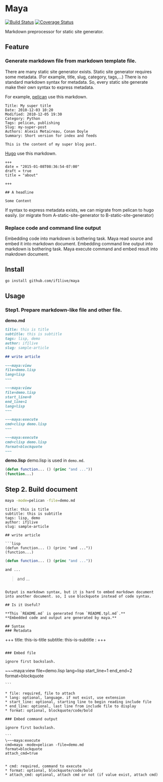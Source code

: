 # Maya

[![Build Status](https://travis-ci.org/if1live/maya.svg?branch=master)](https://travis-ci.org/if1live/maya)
[![Coverage Status](https://coveralls.io/repos/github/if1live/maya/badge.svg?branch=master)](https://coveralls.io/github/if1live/maya?branch=master)

Markdown preprocessor for static site generator.

## Feature
### Generate markdown file from markdown template file.
There are many static site generator exists.
Static site generator requires some metadata. (For example, title, slug, category, tags,...)
There is no standard markdown syntax for metadata.
So, every static site generate make their own syntax to express metadata.

For example, [pelican](http://blog.getpelican.com/) use this markdown.

```
Title: My super title
Date: 2010-12-03 10:20
Modified: 2010-12-05 19:30
Category: Python
Tags: pelican, publishing
Slug: my-super-post
Authors: Alexis Metaireau, Conan Doyle
Summary: Short version for index and feeds

This is the content of my super blog post.
```

[Hugo](https://gohugo.io/) use this markdown.

```
+++
date = "2015-01-08T08:36:54-07:00"
draft = true
title = "about"

+++

## A headline

Some Content
```

If syntax to express metadata exists, we can migrate from pelican to hugo easily.
(or migrate from A-static-site-generator to B-static-site-generator)

### Replace code and command line output
Embedding code into markdown is bothering task. Maya read source and embed it into markdown document.
Embedding command line output into markdown is bothering task. Maya execute command and embed result into makrdown document.


## Install

```bash
go install github.com/if1live/maya
```
## Usage

### Step1. Prepare markdown-like file and other file.

**demo.md**

```md
title: this is title
subtitle: this is subtitle
tags: lisp, demo
author: if1live
slug: sample-article

## write article

~~~maya:view
file=demo.lisp
lang=lisp
~~~

~~~maya:view
file=demo.lisp
start_line=0
end_line=1
lang=lisp
~~~

~~~maya:execute
cmd=clisp demo.lisp
~~~

~~~maya:execute
cmd=clisp demo.lisp
format=blockquote
~~~

```

**demo.lisp**
demo.lisp is used in ``demo.md``.

```lisp
(defun function... () (princ "and ..."))
(function...)

```

## Step 2. Build document

```bash
maya -mode=pelican -file=demo.md
```

```
title: this is title
subtitle: this is subtitle
tags: lisp, demo
author: if1live
slug: sample-article

## write article

```lisp
(defun function... () (princ "and ..."))
(function...)

```

```lisp
(defun function... () (princ "and ..."))
```

```
and ...

```

> and ...
>
>

```

Output is markdown syntax, but it is hard to embed markdown document into another document. so, I use blockquote instead of code syntax.

## Is it Useful?

**This `README.md` is generated from `README.tpl.md`.**
**Embedded code and output are generated by maya.**

## Syntax
### Metadata
```
+++
title: this-is-title
subtitle: this-is-subtitle
<key>: <value>
+++
```

### Embed file

ignore first backslash.

```
\~~~maya:view
file=demo.lisp
lang=lisp
start_line=1
end_end=2
format=blockquote
~~~
```

* file: required, file to attach
* lang: optional, language. if not exist, use extension
* start_line: optional, starting line to begin reading include file
* end_line: optional, last line from include file to display
* format: optional, blockquote/code/bold

### Embed command output

ignore first backslash.

```
\~~~maya:execute
cmd=maya -mode=pelican -file=demo.md
format=blockquote
attach_cmd=true
~~~
```

* cmd: required, command to execute
* format: optional, blockquote/code/bold
* attach_cmd: optional, attach cmd or not (if value exist, attach cmd)
